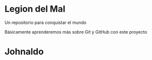 # Legion del Mal
Un repositorio para conquistar el mundo

Básicamente aprenderemos más sobre Git y GitHub con este proyecto

# Johnaldo